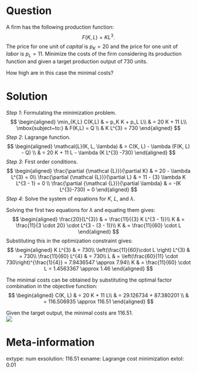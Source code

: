 

Question
========

A firm has the following production function:
$$
F(K,L)= K L^{3}.
$$
The price for one unit of _capital_ is $p_K = 20$ 
and the price for one unit of _labor_ is $p_L = 11$.
Minimize the costs of the firm considering its production function and given a target production output of 730 units.

How high are in this case the minimal costs?

Solution
========
_Step 1_: Formulating the minimization problem.
$$
\begin{aligned}
\min_{K,L} C(K,L) & = p_K K + p_L L\\
 & = 20 K + 11 L\\
\mbox{subject~to:} &  F(K,L) = Q \\
& K L^{3} = 730 
\end{aligned}
$$
_Step 2_: Lagrange function.
$$
\begin{aligned}
\mathcal{L}(K, L, \lambda) & = C(K, L) - \lambda (F(K, L) - Q) \\
  & = 20 K + 11 L - \lambda (K L^{3} -730)
\end{aligned}
$$
_Step 3_: First order conditions.
$$
\begin{aligned}
\frac{\partial {\mathcal {L}}}{\partial K} & = 20 - \lambda L^{3} = 0\\
\frac{\partial {\mathcal {L}}}{\partial L} & = 11 - {3} \lambda K L^{3 - 1} = 0 \\
\frac{\partial {\mathcal {L}}}{\partial \lambda} & = -(K L^{3}-730) = 0
\end{aligned}
$$
_Step 4_: Solve the system of equations for $K$, $L$, and $\lambda$.

Solving the first two equations for $\lambda$ and equating them gives:
$$
\begin{aligned}
\frac{20}{L^{3}} & = \frac{11}{{3} K L^{3 - 1}}\\
K & = \frac{11}{3 \cdot 20} \cdot L^{3 - (3 - 1)}\\
K & = \frac{11}{60} \cdot L
\end{aligned}
$$
Substituting this in the optimization constraint gives:
$$
\begin{aligned}
K L^{3} & = 730\\
\left(\frac{11}{60}\cdot L \right) L^{3} & = 730\\
\frac{11}{60} L^{4} & = 730\\
L & = \left(\frac{60}{11} \cdot 730\right)^{\frac{1}{4}} = 7.9436547 \approx 7.94\\
K & = \frac{11}{60} \cdot L = 1.4563367 \approx 1.46
\end{aligned}
$$

The minimal costs can be obtained by substituting the optimal factor combination in the objective function:
$$
\begin{aligned}
C(K, L) & = 20 K + 11 L\\
        & = 29.126734 + 87.380201 \\
        & = 116.506935 \approx 116.51
\end{aligned}
$$

Given the target output, the minimal costs are $116.51$.
\
![](contourplot-1.svg)


Meta-information
================
extype: num
exsolution: 116.51
exname: Lagrange cost minimization
extol: 0.01
